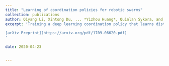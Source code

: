 ```yaml
---
title: "Learning of coordination policies for robotic swarms"
collection: publications
author: Qiyang Li, Xintong Du, ... *Yizhou Huang*, Quinlan Sykora, and Angela Schoellig
excerpt: 'Training a deep learning coordination policy that learns distributed coordination policies from centralized policies.

[arXiv Preprint](https://arxiv.org/pdf/1709.06620.pdf) 
'

date: 2020-04-23


--- 
```

 